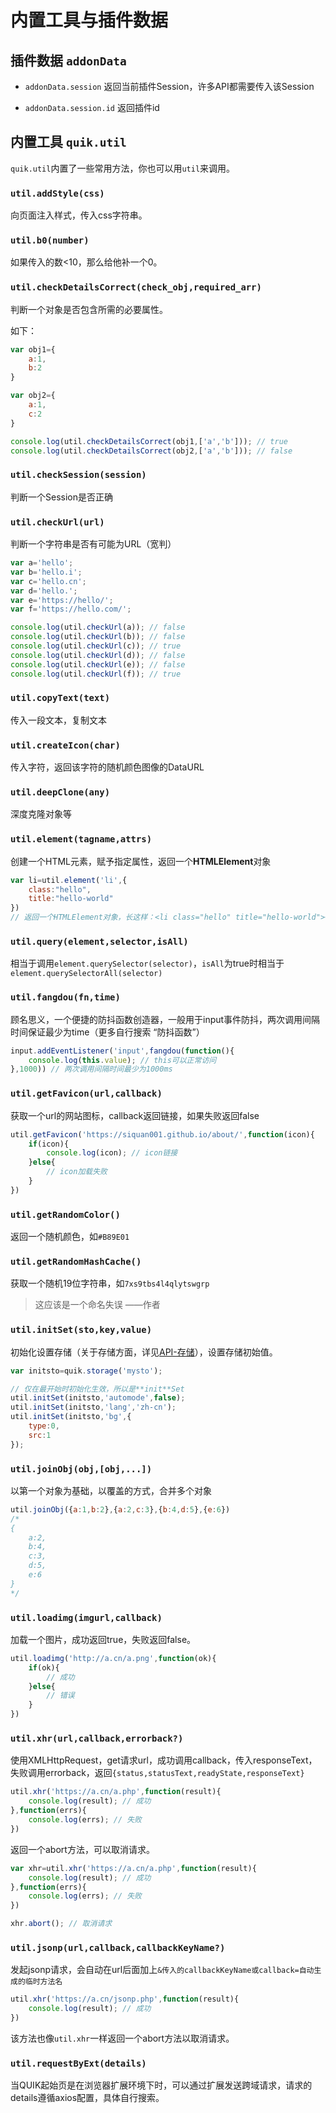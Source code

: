 # 内置工具与插件数据

## 插件数据 `addonData`

- `addonData.session` 返回当前插件Session，许多API都需要传入该Session

- `addonData.session.id` 返回插件id

## 内置工具 `quik.util`

`quik.util`内置了一些常用方法，你也可以用`util`来调用。

### `util.addStyle(css)`

向页面注入样式，传入css字符串。

### `util.b0(number)`

如果传入的数<10，那么给他补一个0。

### `util.checkDetailsCorrect(check_obj,required_arr)`

判断一个对象是否包含所需的必要属性。

如下：
```javascript
var obj1={
    a:1,
    b:2
}

var obj2={
    a:1,
    c:2
}

console.log(util.checkDetailsCorrect(obj1,['a','b'])); // true
console.log(util.checkDetailsCorrect(obj2,['a','b'])); // false
```

### `util.checkSession(session)`

判断一个Session是否正确

### `util.checkUrl(url)`

判断一个字符串是否有可能为URL（宽判）

```javascript
var a='hello';
var b='hello.i';
var c='hello.cn';
var d='hello.';
var e='https://hello/';
var f='https://hello.com/';

console.log(util.checkUrl(a)); // false 
console.log(util.checkUrl(b)); // false
console.log(util.checkUrl(c)); // true
console.log(util.checkUrl(d)); // false
console.log(util.checkUrl(e)); // false
console.log(util.checkUrl(f)); // true
```

### `util.copyText(text)`

传入一段文本，复制文本

### `util.createIcon(char)`

传入字符，返回该字符的随机颜色图像的DataURL

### `util.deepClone(any)`

深度克隆对象等

### `util.element(tagname,attrs)`

创建一个HTML元素，赋予指定属性，返回一个**HTMLElement**对象

```javascript
var li=util.element('li',{
    class:"hello",
    title:"hello-world"
})
// 返回一个HTMLElement对象，长这样：<li class="hello" title="hello-world"></li>
```

### `util.query(element,selector,isAll)`

相当于调用`element.querySelector(selector)`，`isAll`为true时相当于`element.querySelectorAll(selector)`

### `util.fangdou(fn,time)`

顾名思义，一个便捷的防抖函数创造器，一般用于input事件防抖，两次调用间隔时间保证最少为time（更多自行搜索
“防抖函数”）

```javascript
input.addEventListener('input',fangdou(function(){
    console.log(this.value); // this可以正常访问
},1000)) // 两次调用间隔时间最少为1000ms
```

### `util.getFavicon(url,callback)`

获取一个url的网站图标，callback返回链接，如果失败返回false

```javascript
util.getFavicon('https://siquan001.github.io/about/',function(icon){
    if(icon){
        console.log(icon); // icon链接
    }else{
        // icon加载失败
    }
})
```

### `util.getRandomColor()`

返回一个随机颜色，如`#B89E01`

### `util.getRandomHashCache()`

获取一个随机19位字符串，如`7xs9tbs4l4qlytswgrp`

> 这应该是一个命名失误 ——作者

### `util.initSet(sto,key,value)`

初始化设置存储（关于存储方面，详见[API-存储](/docs/API/%E5%AD%98%E5%82%A8.html)），设置存储初始值。

```javascript
var initsto=quik.storage('mysto');

// 仅在最开始时初始化生效，所以是**init**Set
util.initSet(initsto,'automode',false);
util.initSet(initsto,'lang','zh-cn');
util.initSet(initsto,'bg',{
    type:0,
    src:1
});
```

### `util.joinObj(obj,[obj,...])`

以第一个对象为基础，以覆盖的方式，合并多个对象

```javascript
util.joinObj({a:1,b:2},{a:2,c:3},{b:4,d:5},{e:6})
/*
{
    a:2,
    b:4,
    c:3,
    d:5,
    e:6
}
*/
```

### `util.loadimg(imgurl,callback)`

加载一个图片，成功返回true，失败返回false。

```javascript
util.loadimg('http://a.cn/a.png',function(ok){
    if(ok){
        // 成功
    }else{
        // 错误
    }
})
```

### `util.xhr(url,callback,errorback?)`

使用XMLHttpRequest，get请求url，成功调用callback，传入responseText，失败调用errorback，返回`{status,statusText,readyState,responseText}`

```javascript
util.xhr('https://a.cn/a.php',function(result){
    console.log(result); // 成功
},function(errs){
    console.log(errs); // 失败
})
```

返回一个abort方法，可以取消请求。

```javascript
var xhr=util.xhr('https://a.cn/a.php',function(result){
    console.log(result); // 成功
},function(errs){
    console.log(errs); // 失败
})

xhr.abort(); // 取消请求
```

### `util.jsonp(url,callback,callbackKeyName?)`

发起jsonp请求，会自动在url后面加上`&传入的callbackKeyName或callback=自动生成的临时方法名`

```javascript
util.xhr('https://a.cn/jsonp.php',function(result){
    console.log(result); // 成功
})
```

该方法也像`util.xhr`一样返回一个abort方法以取消请求。

### `util.requestByExt(details)`

当QUIK起始页是在浏览器扩展环境下时，可以通过扩展发送跨域请求，请求的details遵循axios配置，具体自行搜索。